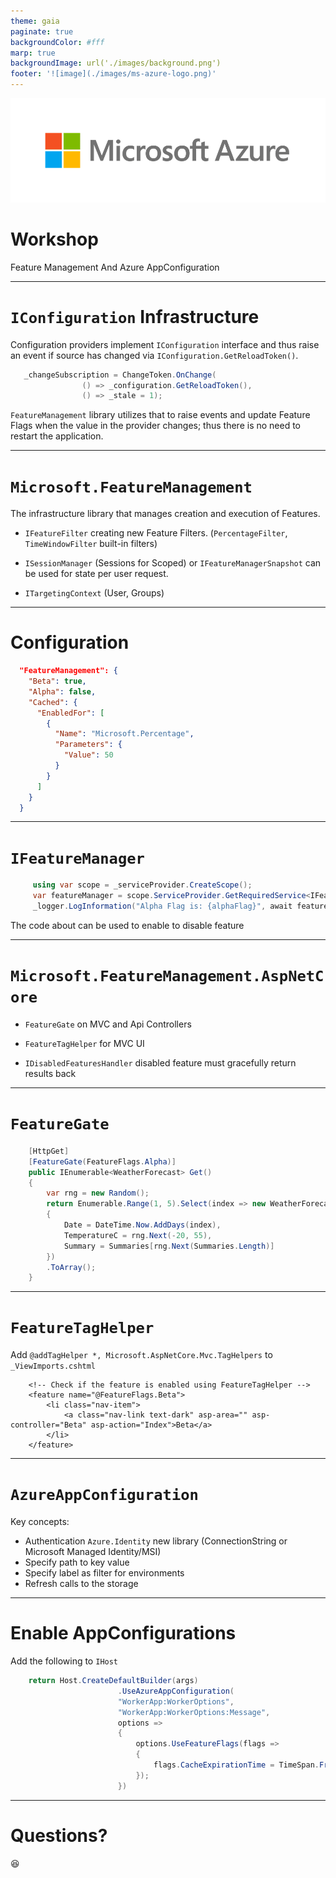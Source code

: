 ```yaml
---
theme: gaia
paginate: true
backgroundColor: #fff
marp: true
backgroundImage: url('./images/background.png')
footer: '![image](./images/ms-azure-logo.png)'
---
```


<!-- _class: lead -->

![bg left:40% 80%](./images/ms-azure-logo.png)

# **Workshop**

Feature Management And Azure AppConfiguration

---

# `IConfiguration` Infrastructure

Configuration providers implement `IConfiguration` interface and thus raise an event if source has changed via `IConfiguration.GetReloadToken()`.

```csharp
   _changeSubscription = ChangeToken.OnChange(
                () => _configuration.GetReloadToken(),
                () => _stale = 1);
```

`FeatureManagement` library utilizes that to raise events and update Feature Flags when the value in the provider changes; thus there is no need to restart the application.

---

# `Microsoft.FeatureManagement`

The infrastructure library that manages creation and execution of Features.

* `IFeatureFilter` creating new Feature Filters. (`PercentageFilter`, `TimeWindowFilter` built-in filters)

* `ISessionManager` (Sessions for Scoped) or `IFeatureManagerSnapshot` can be used for state per user request.

* `ITargetingContext` (User, Groups)

---
# Configuration

```json
  "FeatureManagement": {
    "Beta": true,
    "Alpha": false,
    "Cached": {
      "EnabledFor": [
        {
          "Name": "Microsoft.Percentage",
          "Parameters": {
            "Value": 50
          }
        }
      ]
    }
  }
```

---

# `IFeatureManager`

```csharp
     using var scope = _serviceProvider.CreateScope();
     var featureManager = scope.ServiceProvider.GetRequiredService<IFeatureManager>();
     _logger.LogInformation("Alpha Flag is: {alphaFlag}", await featureManager.IsEnabledAsync(nameof(FeatureFlags.Alpha)));
```

The code about can be used to enable to disable feature

---

# `Microsoft.FeatureManagement.AspNetCore`

* `FeatureGate` on MVC and Api Controllers

* `FeatureTagHelper` for MVC UI

* `IDisabledFeaturesHandler` disabled feature must gracefully return results back

---

# `FeatureGate`

```csharp
    [HttpGet]
    [FeatureGate(FeatureFlags.Alpha)]
    public IEnumerable<WeatherForecast> Get()
    {
        var rng = new Random();
        return Enumerable.Range(1, 5).Select(index => new WeatherForecast
        {
            Date = DateTime.Now.AddDays(index),
            TemperatureC = rng.Next(-20, 55),
            Summary = Summaries[rng.Next(Summaries.Length)]
        })
        .ToArray();
    }
```

---

# `FeatureTagHelper`

Add `@addTagHelper *, Microsoft.AspNetCore.Mvc.TagHelpers` to `_ViewImports.cshtml`

```razor
    <!-- Check if the feature is enabled using FeatureTagHelper -->
    <feature name="@FeatureFlags.Beta">
        <li class="nav-item">
            <a class="nav-link text-dark" asp-area="" asp-controller="Beta" asp-action="Index">Beta</a>
        </li>
    </feature>
```
---

# `AzureAppConfiguration`

Key concepts:

* Authentication `Azure.Identity` new library (ConnectionString or Microsoft Managed Identity/MSI)
* Specify path to key value
* Specify label as filter for environments
* Refresh calls to the storage

---

# Enable AppConfigurations

Add the following to `IHost`

```csharp
    return Host.CreateDefaultBuilder(args)
                        .UseAzureAppConfiguration(
                        "WorkerApp:WorkerOptions",
                        "WorkerApp:WorkerOptions:Message",
                        options =>
                        {
                            options.UseFeatureFlags(flags =>
                            {
                                flags.CacheExpirationTime = TimeSpan.FromSeconds(1);
                            });
                        })
```

---

# Questions?

:satisfied: